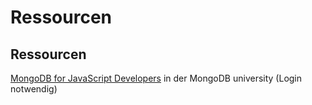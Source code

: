 # Ressourcen

## Ressourcen

[MongoDB for JavaScript Developers](https://university.mongodb.com/courses/M220JS/about) in der MongoDB university (Login notwendig)
